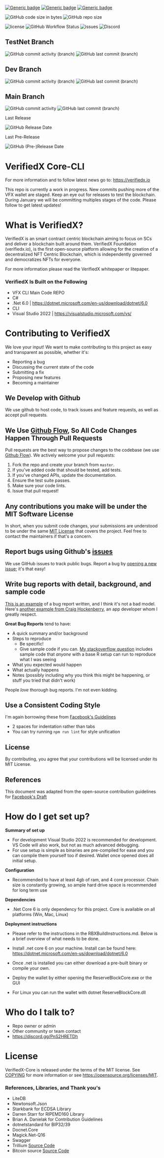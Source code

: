 [![Generic badge](https://img.shields.io/badge/IDE-VS2022-blue.svg)](https://shields.io/)
[![Generic badge](https://img.shields.io/badge/C%23-10%2E0-blue.svg)](https://shields.io/)
[![Generic badge](https://img.shields.io/badge/%2ENet%20Core-6%2E0-blue.svg)](https://shields.io/)

![GitHub code size in bytes](https://img.shields.io/github/languages/code-size/VerifiedXBlockchain/VerifiedX-Core)
![GitHub repo size](https://img.shields.io/github/repo-size/VerifiedXBlockchain/VerifiedX-Core)

![license](https://img.shields.io/github/license/VerifiedXBlockchain/VerifiedX-Core)
![GitHub Workflow Status](https://img.shields.io/github/actions/workflow/status/VerifiedXBlockchain/VerifiedX-Core/dotnet.yml)
![issues](https://img.shields.io/github/issues/VerifiedXBlockchain/VerifiedX-Core)
![Discord](https://img.shields.io/discord/917499597692211260?label=discord)

## TestNet Branch 
![GitHub commit activity (branch)](https://img.shields.io/github/commit-activity/m/VerifiedXBlockchain/VerifiedX-Core/testnet)
![GitHub last commit (branch)](https://img.shields.io/github/last-commit/VerifiedXBlockchain/VerifiedX-Core/testnet) 

## Dev Branch
![GitHub commit activity (branch)](https://img.shields.io/github/commit-activity/m/VerifiedXBlockchain/VerifiedX-Core/dev)
![GitHub last commit (branch)](https://img.shields.io/github/last-commit/VerifiedXBlockchain/VerifiedX-Core/dev) 

##  Main Branch 
![GitHub commit activity](https://img.shields.io/github/commit-activity/m/VerifiedXBlockchain/VerifiedX-Core)
![GitHub last commit (branch)](https://img.shields.io/github/last-commit/VerifiedXBlockchain/VerifiedX-Core/main)

Last Release

![GitHub Release Date](https://img.shields.io/github/release-date/VerifiedXBlockchain/VerifiedX-Core)

Last Pre-Release

![GitHub (Pre-)Release Date](https://img.shields.io/github/release-date-pre/VerifiedXBlockchain/VerifiedX-Core)

# VerifiedX Core-CLI
For more information and to follow latest news go to:
https://verifiedx.io

This repo is currently a work in progress. New commits pushing more of the VFX wallet are staged. Keep an eye out for releases to test the blockchain.
During January we will be committing multiples stages of the code. Please follow to get latest updates!

# What is VerifiedX?
VerifiedX is an smart contract centric blockchain aiming to focus on SCs and deliver a blockchain built around them. 
VerifiedX Foundation (verifiedx.io), is the first open-source platform allowing for the creation of a decentralized NFT Centric Blockchain, which is independently governed and democratizes NFTs for everyone.

For more information please read the VerifiedX whitepaper or litepaper.

### VerifiedX Is Built on the Following ###

* VFX CLI Main Code REPO
* C#
* .Net 6.0 | https://dotnet.microsoft.com/en-us/download/dotnet/6.0
* CLI
* Visual Studio 2022 | https://visualstudio.microsoft.com/vs/

# Contributing to VerifiedX
We love your input! We want to make contributing to this project as easy and transparent as possible, whether it's:

- Reporting a bug
- Discussing the current state of the code
- Submitting a fix
- Proposing new features
- Becoming a maintainer

## We Develop with Github
We use github to host code, to track issues and feature requests, as well as accept pull requests.

## We Use [Github Flow](https://guides.github.com/introduction/flow/index.html), So All Code Changes Happen Through Pull Requests
Pull requests are the best way to propose changes to the codebase (we use [Github Flow](https://guides.github.com/introduction/flow/index.html)). We actively welcome your pull requests:

1. Fork the repo and create your branch from `master`.
2. If you've added code that should be tested, add tests.
3. If you've changed APIs, update the documentation.
4. Ensure the test suite passes.
5. Make sure your code lints.
6. Issue that pull request!

## Any contributions you make will be under the MIT Software License
In short, when you submit code changes, your submissions are understood to be under the same [MIT License](http://choosealicense.com/licenses/mit/) that covers the project. Feel free to contact the maintainers if that's a concern.

## Report bugs using Github's [issues](https://github.com/briandk/transcriptase-atom/issues)
We use GitHub issues to track public bugs. Report a bug by [opening a new issue](); it's that easy!

## Write bug reports with detail, background, and sample code
[This is an example](http://stackoverflow.com/q/12488905/180626) of a bug report written, and I think it's not a bad model. Here's [another example from Craig Hockenberry](http://www.openradar.me/11905408), an app developer whom I greatly respect.

**Great Bug Reports** tend to have:

- A quick summary and/or background
- Steps to reproduce
  - Be specific!
  - Give sample code if you can. [My stackoverflow question](http://stackoverflow.com/q/12488905/180626) includes sample code that *anyone* with a base R setup can run to reproduce what I was seeing
- What you expected would happen
- What actually happens
- Notes (possibly including why you think this might be happening, or stuff you tried that didn't work)

People *love* thorough bug reports. I'm not even kidding.

## Use a Consistent Coding Style
I'm again borrowing these from [Facebook's Guidelines](https://github.com/facebook/draft-js/blob/a9316a723f9e918afde44dea68b5f9f39b7d9b00/CONTRIBUTING.md)

* 2 spaces for indentation rather than tabs
* You can try running `npm run lint` for style unification

## License
By contributing, you agree that your contributions will be licensed under its MIT License.

## References
This document was adapted from the open-source contribution guidelines for [Facebook's Draft](https://github.com/facebook/draft-js/blob/a9316a723f9e918afde44dea68b5f9f39b7d9b00/CONTRIBUTING.md)


# How do I get set up?

**Summary of set up**

- For development Visual Studio 2022 is recommended for development. VS Code will also work, but not as much advanced debugging.
- For use setup is simple as binaries are pre-compiled for ease and you can compile them yourself too if desired. Wallet once opened does all initial setup.

**Configuration**

- Recommended to have at least 4gb of ram, and 4 core processor. Chain size is constantly growing, so ample hard drive space is recommended for long term use

**Dependencies**

- .Net Core 6 is only dependency for this project. Core is available on all platforms (Win, Mac, Linux)

**Deployment instructions**
- Please refer to the instructions in the RBXBuildInstructions.md. Below is a brief overview of what needs to be done.

- Install .net core 6 on your machine. Install can be found here: https://dotnet.microsoft.com/en-us/download/dotnet/6.0
- Once .net is installed you can either download a pre-built binary or compile your own. 
- Deploy the wallet by either opening the ReserveBlockCore.exe or the GUI
- For Linux you can run the wallet with dotnet ReserveBlockCore.dll 

# Who do I talk to? ###

* Repo owner or admin
* Other community or team contact
* https://discord.gg/PnS2HRETDh

# License

VerifiedX-Core is released under the terms of the MIT license. See [COPYING](COPYING) for more
information or see https://opensource.org/licenses/MIT.

### References, Libraries, and Thank you's ###

* LiteDB 
* Newtonsoft.Json 
* Starkbank for ECDSA Library
* Darren Starr for RIPEMD160 Library
* Brian A. Danielak for Contribution Guidelines
* dotnetstandard for BIP32/39
* Docnet.Core
* Magick.Net-Q16
* Swagger
* Trillium [Source Code](https://github.com/VerifiedXBlockchain/VerifiedX-Trillium)
* Bitcoin source [Source Code](https://github.com/bitcoin/bitcoin)
